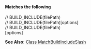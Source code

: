 #### Matches the following

// BUILD_INCLUDE(filePath)  
// BUILD_INCLUDE(filePath)&#91;options&#93;  
// BUILD_INCLUDE(filePath)  
&#91;options&#93;

**See Also:** [Class MatchBuildIncludeSlash](/grunt-build-include/classes/matchoptions.matchbuildincludeslash.html)  